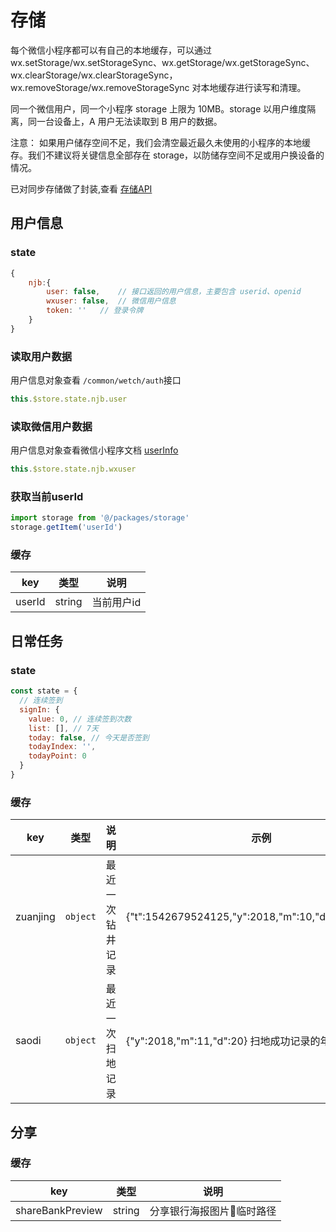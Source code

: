 # 存储

每个微信小程序都可以有自己的本地缓存，可以通过 wx.setStorage/wx.setStorageSync、wx.getStorage/wx.getStorageSync、wx.clearStorage/wx.clearStorageSync，wx.removeStorage/wx.removeStorageSync 对本地缓存进行读写和清理。

同一个微信用户，同一个小程序 storage 上限为 10MB。storage 以用户维度隔离，同一台设备上，A 用户无法读取到 B 用户的数据。

注意： 如果用户储存空间不足，我们会清空最近最久未使用的小程序的本地缓存。我们不建议将关键信息全部存在 storage，以防储存空间不足或用户换设备的情况。

已对同步存储做了封装,查看 <a href="#/extend?id=storage">存储API</a>

## 用户信息

### state

```js
{
    njb:{
        user: false,    // 接口返回的用户信息，主要包含 userid、openid
        wxuser: false,  // 微信用户信息
        token: ''   // 登录令牌
    }
}
```


### 读取用户数据

用户信息对象查看 `/common/wetch/auth`接口

```js
this.$store.state.njb.user
```

### 读取微信用户数据

用户信息对象查看微信小程序文档 <a href="https://developers.weixin.qq.com/miniprogram/dev/api/open-api/user-info/UserInfo.html" target="_blank">userInfo</a>

```js
this.$store.state.njb.wxuser
```

### 获取当前userId

```js
import storage from '@/packages/storage'
storage.getItem('userId')
```

### 缓存

| key              | 类型   | 说明                      |
| ---------------- | ------ | ------------------------- |
| userId | string | 当前用户id |

## 日常任务

### state

```js
const state = {
  // 连续签到
  signIn: {
    value: 0, // 连续签到次数
    list: [], // 7天
    today: false, // 今天是否签到
    todayIndex: '',
    todayPoint: 0
  }
}
```

### 缓存 

| key      | 类型     | 说明             | 示例                                                 |
| -------- | -------- | ---------------- | ---------------------------------------------------- |
| zuanjing | `object` | 最近一次钻井记录 | {"t":1542679524125,"y":2018,"m":10,"d":20,"index":1} |
| saodi    | `object` | 最近一次扫地记录 | {"y":2018,"m":11,"d":20} 扫地成功记录的年月日

## 分享

### 缓存

| key              | 类型   | 说明                      |
| ---------------- | ------ | ------------------------- |
| shareBankPreview | string | 分享银行海报图片临时路径 |
